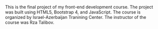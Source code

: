 This is the final project of my front-end development course. The project was built using HTML5, Bootstrap 4, and JavaScript.
The course is organized by Israel-Azerbaijan Tranining Center.
The instructor of the course was Rza Talibov.
